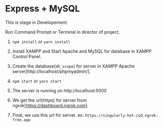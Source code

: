 # Express + MySQL

This is stage in Developement.

Run Command Prompt or Terminal in director of project.

1. `npm install` or `yarn install`

2. Install XAMPP and Start Apache and MySQL for database in XAMPP Control Panel.

3. Create the database(`db_scope`) for server in XAMPP Apache server[http://localhost/phpmyadmin/].

4. `npm start` or `yarn start`

5. The server is running on http://localhost:5000

6. We get the url(https) for server from ngrok[https://dashboard.ngrok.com].

7. Final, we use this url for server.
    ex: `https://singularly-hot-cod.ngrok-free.app` 
